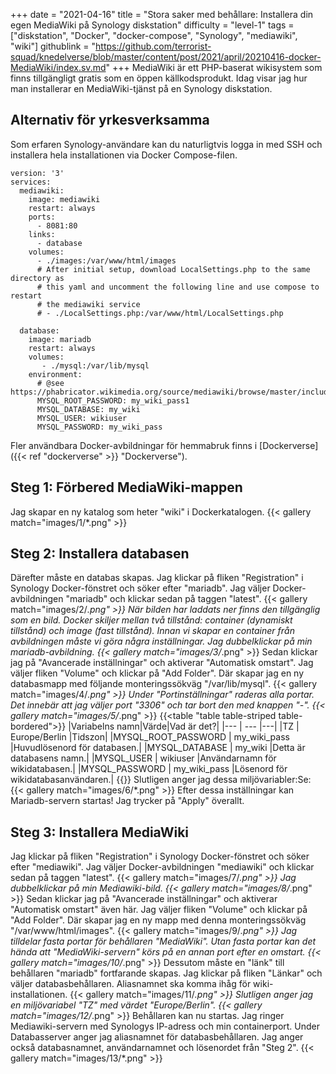 +++
date = "2021-04-16"
title = "Stora saker med behållare: Installera din egen MediaWiki på Synology diskstation"
difficulty = "level-1"
tags = ["diskstation", "Docker", "docker-compose", "Synology", "mediawiki", "wiki"]
githublink = "https://github.com/terrorist-squad/knedelverse/blob/master/content/post/2021/april/20210416-docker-MediaWiki/index.sv.md"
+++
MediaWiki är ett PHP-baserat wikisystem som finns tillgängligt gratis som en öppen källkodsprodukt. Idag visar jag hur man installerar en MediaWiki-tjänst på en Synology diskstation.
## Alternativ för yrkesverksamma
Som erfaren Synology-användare kan du naturligtvis logga in med SSH och installera hela installationen via Docker Compose-filen.
```
version: '3'
services:
  mediawiki:
    image: mediawiki
    restart: always
    ports:
      - 8081:80
    links:
      - database
    volumes:
      - ./images:/var/www/html/images
      # After initial setup, download LocalSettings.php to the same directory as
      # this yaml and uncomment the following line and use compose to restart
      # the mediawiki service
      # - ./LocalSettings.php:/var/www/html/LocalSettings.php

  database:
    image: mariadb
    restart: always
    volumes:
       - ./mysql:/var/lib/mysql
    environment:
      # @see https://phabricator.wikimedia.org/source/mediawiki/browse/master/includes/DefaultSettings.php
      MYSQL_ROOT_PASSWORD: my_wiki_pass1
      MYSQL_DATABASE: my_wiki
      MYSQL_USER: wikiuser
      MYSQL_PASSWORD: my_wiki_pass

```
Fler användbara Docker-avbildningar för hemmabruk finns i [Dockerverse]({{< ref "dockerverse" >}} "Dockerverse").
## Steg 1: Förbered MediaWiki-mappen
Jag skapar en ny katalog som heter "wiki" i Dockerkatalogen.
{{< gallery match="images/1/*.png" >}}

## Steg 2: Installera databasen
Därefter måste en databas skapas. Jag klickar på fliken "Registration" i Synology Docker-fönstret och söker efter "mariadb". Jag väljer Docker-avbildningen "mariadb" och klickar sedan på taggen "latest".
{{< gallery match="images/2/*.png" >}}
När bilden har laddats ner finns den tillgänglig som en bild. Docker skiljer mellan två tillstånd: container (dynamiskt tillstånd) och image (fast tillstånd). Innan vi skapar en container från avbildningen måste vi göra några inställningar. Jag dubbelklickar på min mariadb-avbildning.
{{< gallery match="images/3/*.png" >}}
Sedan klickar jag på "Avancerade inställningar" och aktiverar "Automatisk omstart". Jag väljer fliken "Volume" och klickar på "Add Folder". Där skapar jag en ny databasmapp med följande monteringssökväg "/var/lib/mysql".
{{< gallery match="images/4/*.png" >}}
Under "Portinställningar" raderas alla portar. Det innebär att jag väljer port "3306" och tar bort den med knappen "-".
{{< gallery match="images/5/*.png" >}}
{{<table "table table-striped table-bordered">}}
|Variabelns namn|Värde|Vad är det?|
|--- | --- |---|
|TZ	| Europe/Berlin	|Tidszon|
|MYSQL_ROOT_PASSWORD	| my_wiki_pass	|Huvudlösenord för databasen.|
|MYSQL_DATABASE |	my_wiki	|Detta är databasens namn.|
|MYSQL_USER	| wikiuser |Användarnamn för wikidatabasen.|
|MYSQL_PASSWORD	| my_wiki_pass |Lösenord för wikidatabasanvändaren.|
{{</table>}}
Slutligen anger jag dessa miljövariabler:Se:
{{< gallery match="images/6/*.png" >}}
Efter dessa inställningar kan Mariadb-servern startas! Jag trycker på "Apply" överallt.
## Steg 3: Installera MediaWiki
Jag klickar på fliken "Registration" i Synology Docker-fönstret och söker efter "mediawiki". Jag väljer Docker-avbildningen "mediawiki" och klickar sedan på taggen "latest".
{{< gallery match="images/7/*.png" >}}
Jag dubbelklickar på min Mediawiki-bild.
{{< gallery match="images/8/*.png" >}}
Sedan klickar jag på "Avancerade inställningar" och aktiverar "Automatisk omstart" även här. Jag väljer fliken "Volume" och klickar på "Add Folder". Där skapar jag en ny mapp med denna monteringssökväg "/var/www/html/images".
{{< gallery match="images/9/*.png" >}}
Jag tilldelar fasta portar för behållaren "MediaWiki". Utan fasta portar kan det hända att "MediaWiki-servern" körs på en annan port efter en omstart.
{{< gallery match="images/10/*.png" >}}
Dessutom måste en "länk" till behållaren "mariadb" fortfarande skapas. Jag klickar på fliken "Länkar" och väljer databasbehållaren. Aliasnamnet ska komma ihåg för wiki-installationen.
{{< gallery match="images/11/*.png" >}}
Slutligen anger jag en miljövariabel "TZ" med värdet "Europe/Berlin".
{{< gallery match="images/12/*.png" >}}
Behållaren kan nu startas. Jag ringer Mediawiki-servern med Synologys IP-adress och min containerport. Under Databasserver anger jag aliasnamnet för databasbehållaren. Jag anger också databasnamnet, användarnamnet och lösenordet från "Steg 2".
{{< gallery match="images/13/*.png" >}}
